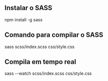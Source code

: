 ## Instalar o SASS 
npm install -g sass

## Comando para compilar o SASS 
sass scss/index.scss css/style.css

## Compila em tempo real
sass --watch scss/index.scss css/style.css
